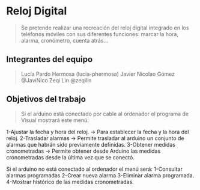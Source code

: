 # Reloj Digital

>Se pretende realizar una recreación del reloj digital integrado en los teléfonos
móviles con sus diferentes funciones: marcar la hora, alarma, cronómetro, cuenta
atrás…
## Integrantes del equipo

>Lucía Pardo Hermosa (lucia-phermosa)
>Javier Nicolao Gómez @JaviNico
>Zeqi Lin @zeqilin

## Objetivos del trabajo

>Si el arduino está conectado por cable al ordenador el programa de Visual mostrará este menú:

1-Ajustar la fecha y hora del reloj. -> Para establecer la fecha y la hora del reloj.
2-Trasladar alarmas -> Permite trasladar al arduino un conjunto de alarmas que habrán sido previamente definidas.
3-Obtener medidas cronometradas -> Permite obtener desde Arduino las medidas cronometradas desde la última vez que se conectó.

Si el arduino no está conectado al ordenador el menú será:
1-Consultar alarmas programadas
2-Crear nueva alarma
3-Eliminar alarma programada.
4-Mostrar histórico de las medidas cronometradas.
